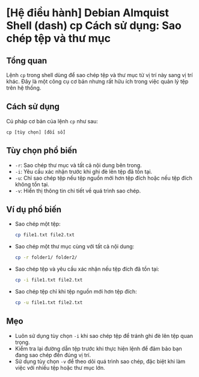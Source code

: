 # [Hệ điều hành] Debian Almquist Shell (dash) cp Cách sử dụng: Sao chép tệp và thư mục

## Tổng quan
Lệnh `cp` trong shell dùng để sao chép tệp và thư mục từ vị trí này sang vị trí khác. Đây là một công cụ cơ bản nhưng rất hữu ích trong việc quản lý tệp trên hệ thống.

## Cách sử dụng
Cú pháp cơ bản của lệnh `cp` như sau:
```
cp [tùy chọn] [đối số]
```

## Tùy chọn phổ biến
- `-r`: Sao chép thư mục và tất cả nội dung bên trong.
- `-i`: Yêu cầu xác nhận trước khi ghi đè lên tệp đã tồn tại.
- `-u`: Chỉ sao chép tệp nếu tệp nguồn mới hơn tệp đích hoặc nếu tệp đích không tồn tại.
- `-v`: Hiển thị thông tin chi tiết về quá trình sao chép.

## Ví dụ phổ biến
- Sao chép một tệp:
  ```bash
  cp file1.txt file2.txt
  ```
- Sao chép một thư mục cùng với tất cả nội dung:
  ```bash
  cp -r folder1/ folder2/
  ```
- Sao chép tệp và yêu cầu xác nhận nếu tệp đích đã tồn tại:
  ```bash
  cp -i file1.txt file2.txt
  ```
- Sao chép tệp chỉ khi tệp nguồn mới hơn tệp đích:
  ```bash
  cp -u file1.txt file2.txt
  ```

## Mẹo
- Luôn sử dụng tùy chọn `-i` khi sao chép tệp để tránh ghi đè lên tệp quan trọng.
- Kiểm tra lại đường dẫn tệp trước khi thực hiện lệnh để đảm bảo bạn đang sao chép đến đúng vị trí.
- Sử dụng tùy chọn `-v` để theo dõi quá trình sao chép, đặc biệt khi làm việc với nhiều tệp hoặc thư mục lớn.